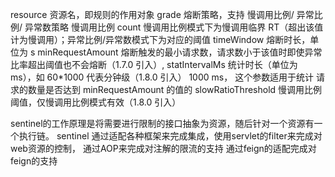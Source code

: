 resource	资源名，即规则的作用对象
grade	熔断策略，支持 慢调用比例/ 异常比例/ 异常数策略	慢调用比例
count	慢调用比例模式下为慢调用临界 RT（超出该值计为慢调用）；异常比例/异常数模式下为对应的阈值
timeWindow	熔断时长，单位为 s
minRequestAmount	熔断触发的最小请求数，请求数小于该值时即使异常比率超出阈值也不会熔断（1.7.0 引入）,
statIntervalMs	统计时长（单位为 ms），如 60*1000 代表分钟级（1.8.0 引入）	1000 ms， 这个参数适用于统计 请求的数量是否达到 minRequestAmount 的值的
slowRatioThreshold	慢调用比例阈值，仅慢调用比例模式有效（1.8.0 引入）	

sentinel的工作原理是将需要进行限制的接口抽象为资源，随后针对一个资源有一个执行链。
sentinel 通过适配各种框架来完成集成，使用servlet的filter来完成对web资源的控制， 通过AOP来完成对注解的限流的支持
通过feign的适配完成对feign的支持
